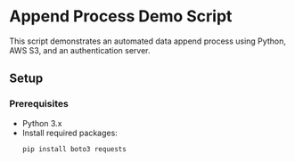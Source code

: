 # Append Process Demo Script

This script demonstrates an automated data append process using Python, AWS S3, and an authentication server.

## Setup

### Prerequisites

- Python 3.x
- Install required packages:
  ```bash
  pip install boto3 requests
